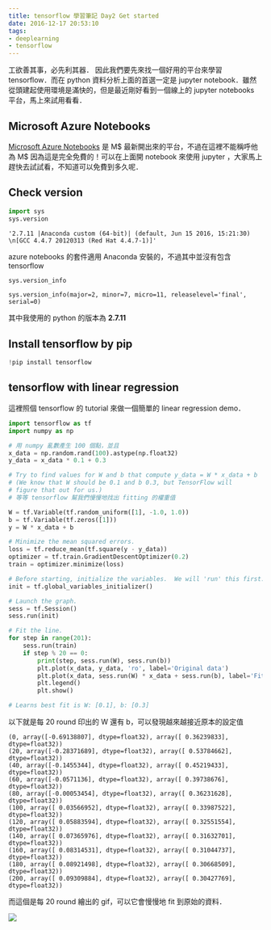 ```yaml
---
title: tensorflow 學習筆記 Day2 Get started
date: 2016-12-17 20:53:10
tags:
- deeplearning
- tensorflow
---
```


工欲善其事，必先利其器．
因此我們要先來找一個好用的平台來學習 tensorflow．而在 python 資料分析上面的首選一定是 jupyter notebook．雖然從頭建起使用環境是滿快的，但是最近剛好看到一個線上的 jupyter notebooks 平台，馬上來試用看看．

<!--more-->

## Microsoft Azure Notebooks
[Microsoft Azure Notebooks](https://notebooks.azure.com/) 是 M\$ 最新開出來的平台，不過在這裡不能稱呼他為 M\$ 因為這是完全免費的！可以在上面開 notebook 來使用 jupyter ，大家馬上趕快去試試看，不知道可以免費到多久呢．

## Check version


```python
import sys
sys.version
```


    '2.7.11 |Anaconda custom (64-bit)| (default, Jun 15 2016, 15:21:30) \n[GCC 4.4.7 20120313 (Red Hat 4.4.7-1)]'

azure notebooks 的套件適用 Anaconda 安裝的，不過其中並沒有包含 tensorflow


```python
sys.version_info
```


    sys.version_info(major=2, minor=7, micro=11, releaselevel='final', serial=0)

其中我使用的 python 的版本為 **2.7.11**

## Install tensorflow by pip


```python
!pip install tensorflow
```


## tensorflow with linear regression
這裡照個 tensorflow 的 tutorial 來做一個簡單的 linear regression demo．


```python
import tensorflow as tf
import numpy as np

# 用 numpy 亂數產生 100 個點，並且
x_data = np.random.rand(100).astype(np.float32)
y_data = x_data * 0.1 + 0.3

# Try to find values for W and b that compute y_data = W * x_data + b
# (We know that W should be 0.1 and b 0.3, but TensorFlow will
# figure that out for us.) 
# 等等 tensorflow 幫我們慢慢地找出 fitting 的權重值

W = tf.Variable(tf.random_uniform([1], -1.0, 1.0))
b = tf.Variable(tf.zeros([1]))
y = W * x_data + b

# Minimize the mean squared errors.
loss = tf.reduce_mean(tf.square(y - y_data))
optimizer = tf.train.GradientDescentOptimizer(0.2)
train = optimizer.minimize(loss)

# Before starting, initialize the variables.  We will 'run' this first.
init = tf.global_variables_initializer()

# Launch the graph.
sess = tf.Session()
sess.run(init)

# Fit the line.
for step in range(201):
    sess.run(train)
    if step % 20 == 0:
        print(step, sess.run(W), sess.run(b))
        plt.plot(x_data, y_data, 'ro', label='Original data')
        plt.plot(x_data, sess.run(W) * x_data + sess.run(b), label='Fitted line')
        plt.legend()
        plt.show()

# Learns best fit is W: [0.1], b: [0.3]
```

以下就是每 20 round 印出的 W 還有 b，可以發現越來越接近原本的設定值

```
(0, array([-0.69138807], dtype=float32), array([ 0.36239833], dtype=float32))
(20, array([-0.28371689], dtype=float32), array([ 0.53784662], dtype=float32))
(40, array([-0.1455344], dtype=float32), array([ 0.45219433], dtype=float32))
(60, array([-0.0571136], dtype=float32), array([ 0.39738676], dtype=float32))
(80, array([-0.00053454], dtype=float32), array([ 0.36231628], dtype=float32))
(100, array([ 0.03566952], dtype=float32), array([ 0.33987522], dtype=float32))
(120, array([ 0.05883594], dtype=float32), array([ 0.32551554], dtype=float32))
(140, array([ 0.07365976], dtype=float32), array([ 0.31632701], dtype=float32))
(160, array([ 0.08314531], dtype=float32), array([ 0.31044737], dtype=float32))
(180, array([ 0.08921498], dtype=float32), array([ 0.30668509], dtype=float32))
(200, array([ 0.09309884], dtype=float32), array([ 0.30427769], dtype=float32))
```

而這個是每 20 round 繪出的 gif，可以它會慢慢地 fit 到原始的資料．

![](http://i.imgur.com/tNGrsy6.gif)
